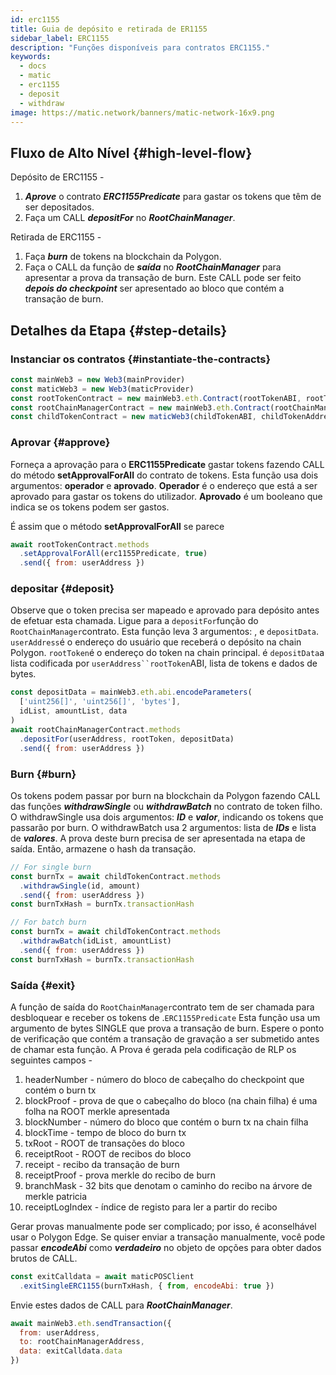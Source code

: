 ```yaml
---
id: erc1155
title: Guia de depósito e retirada de ER1155
sidebar_label: ERC1155
description: "Funções disponíveis para contratos ERC1155."
keywords:
  - docs
  - matic
  - erc1155
  - deposit
  - withdraw
image: https://matic.network/banners/matic-network-16x9.png
---
```


## Fluxo de Alto Nível {#high-level-flow}

Depósito de ERC1155 -

1. **_Aprove_** o contrato **_ERC1155Predicate_** para gastar os tokens que têm de ser depositados.
2. Faça um CALL **_depositFor_** no **_RootChainManager_**.

Retirada de ERC1155 -

1. Faça **_burn_** de tokens na blockchain da Polygon.
2. Faça o CALL da função de **_saída_** no **_RootChainManager_** para apresentar a prova da transação de burn. Este CALL pode ser feito **_depois do checkpoint_** ser apresentado ao bloco que contém a transação de burn.

## Detalhes da Etapa {#step-details}

### Instanciar os contratos {#instantiate-the-contracts}
```js
const mainWeb3 = new Web3(mainProvider)
const maticWeb3 = new Web3(maticProvider)
const rootTokenContract = new mainWeb3.eth.Contract(rootTokenABI, rootTokenAddress)
const rootChainManagerContract = new mainWeb3.eth.Contract(rootChainManagerABI, rootChainManagerAddress)
const childTokenContract = new maticWeb3(childTokenABI, childTokenAddress)
```

### Aprovar {#approve}
Forneça a aprovação para o **ERC1155Predicate** gastar tokens fazendo CALL do método **setApprovalForAll** do contrato de tokens. Esta função usa dois argumentos: **operador** e **aprovado**. **Operador** é o endereço que está a ser aprovado para gastar os tokens do utilizador. **Aprovado** é um booleano que indica se os tokens podem ser gastos.

É assim que o método **setApprovalForAll** se parece
```js
await rootTokenContract.methods
  .setApprovalForAll(erc1155Predicate, true)
  .send({ from: userAddress })
```

### depositar {#deposit}
Observe que o token precisa ser mapeado e aprovado para depósito antes de efetuar esta chamada.   Ligue para a `depositFor`função do `RootChainManager`contrato. Esta função leva 3 argumentos: , e `depositData`. `userAddress`é o endereço do usuário que receberá o depósito na chain Polygon. `rootToken`é o endereço do token na chain principal. é `depositData`a lista codificada por `userAddress``rootToken`ABI, lista de tokens e dados de bytes.
```js
const depositData = mainWeb3.eth.abi.encodeParameters(
  ['uint256[]', 'uint256[]', 'bytes'],
  idList, amountList, data
)
await rootChainManagerContract.methods
  .depositFor(userAddress, rootToken, depositData)
  .send({ from: userAddress })
```

### Burn {#burn}
Os tokens podem passar por burn na blockchain da Polygon fazendo CALL das funções **_withdrawSingle_** ou **_withdrawBatch_** no contrato de token filho. O withdrawSingle usa dois argumentos: **_ID_** e **_valor_**, indicando os tokens que passarão por burn. O withdrawBatch usa 2 argumentos: lista de **_IDs_** e lista de **_valores_**. A prova deste burn precisa de ser apresentada na etapa de saída. Então, armazene o hash da transação.
```js
// For single burn
const burnTx = await childTokenContract.methods
  .withdrawSingle(id, amount)
  .send({ from: userAddress })
const burnTxHash = burnTx.transactionHash
```
```js
// For batch burn
const burnTx = await childTokenContract.methods
  .withdrawBatch(idList, amountList)
  .send({ from: userAddress })
const burnTxHash = burnTx.transactionHash
```

### Saída {#exit}
A função de saída do `RootChainManager`contrato tem de ser chamada para desbloquear e receber os tokens de .`ERC1155Predicate` Esta função usa um argumento de bytes SINGLE que prova a transação de burn. Espere o ponto de verificação que contém a transação de gravação a ser submetido antes de chamar esta função. A Prova é gerada pela codificação de RLP os seguintes campos -

1. headerNumber - número do bloco de cabeçalho do checkpoint que contém o burn tx
2. blockProof - prova de que o cabeçalho do bloco (na chain filha) é uma folha na ROOT merkle apresentada
3. blockNumber - número do bloco que contém o burn tx na chain filha
4. blockTime - tempo de bloco do burn tx
5. txRoot - ROOT de transações do bloco
6. receiptRoot - ROOT de recibos do bloco
7. receipt - recibo da transação de burn
8. receiptProof - prova merkle do recibo de burn
9. branchMask - 32 bits que denotam o caminho do recibo na árvore de merkle patricia
10. receiptLogIndex - índice de registo para ler a partir do recibo

Gerar provas manualmente pode ser complicado; por isso, é aconselhável usar o Polygon Edge. Se quiser enviar a transação manualmente, você pode passar **_encodeAbi_** como **_verdadeiro_** no objeto de opções para obter dados brutos de CALL.

```js
const exitCalldata = await maticPOSClient
  .exitSingleERC1155(burnTxHash, { from, encodeAbi: true })
```

Envie estes dados de CALL para **_RootChainManager_**.
```js
await mainWeb3.eth.sendTransaction({
  from: userAddress,
  to: rootChainManagerAddress,
  data: exitCalldata.data
})
```
